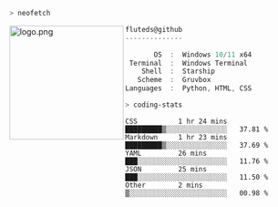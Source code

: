 ```zsh
> neofetch
```

<!--img align="left" src="https://github.com/fluteds.png" alt="logo.png" width="200"/>-->
<img align="left" src="https://external-content.duckduckgo.com/iu/?u=https%3A%2F%2F78.media.tumblr.com%2F975fca5f82161b190efdcaa05ffbd4ec%2Ftumblr_p6q6m9TJF01x3p3jmo1_500.png&f=1&nofb=1" alt="logo.png" width="200"/>

```csharp
fluteds@github
--------------

       OS  :  Windows 10/11 x64
 Terminal  :  Windows Terminal
    Shell  :  Starship
   Scheme  :  Gruvbox
Languages  :  Python, HTML, CSS
```

```zsh
> coding-stats
```

<!--START_SECTION:waka-->

```text
CSS          1 hr 24 mins    █████████▒░░░░░░░░░░░░░░░   37.81 %
Markdown     1 hr 23 mins    █████████▒░░░░░░░░░░░░░░░   37.69 %
YAML         26 mins         ███░░░░░░░░░░░░░░░░░░░░░░   11.76 %
JSON         25 mins         ███░░░░░░░░░░░░░░░░░░░░░░   11.50 %
Other        2 mins          ▒░░░░░░░░░░░░░░░░░░░░░░░░   00.98 %
```

<!--END_SECTION:waka-->
